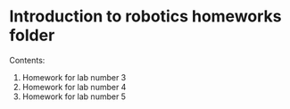 # Introduction to robotics homeworks folder

Contents:
  1. Homework for lab number 3
  2. Homework for lab number 4
  3. Homework for lab number 5
